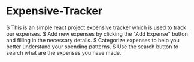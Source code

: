 # Expensive-Tracker

$ This is an simple react project expensive tracker which is used to track our expenses.
$ Add new expenses by clicking the "Add Expense" button and filling in the necessary details.
$ Categorize expenses to help you better understand your spending patterns.
$ Use the search button to search what are the expenses you have made.
